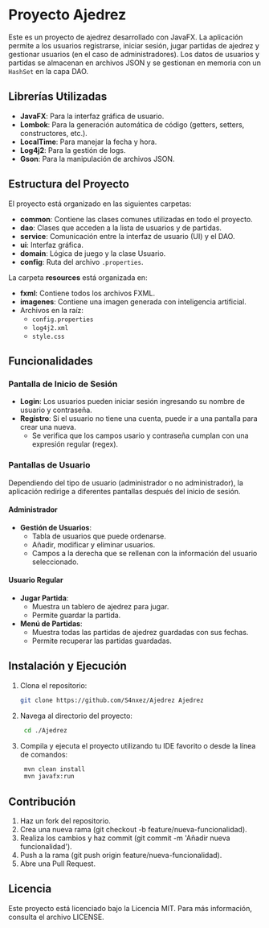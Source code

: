 # Proyecto Ajedrez

Este es un proyecto de ajedrez desarrollado con JavaFX. La aplicación permite a los usuarios registrarse, iniciar sesión, jugar partidas de ajedrez y gestionar usuarios (en el caso de administradores). Los datos de usuarios y partidas se almacenan en archivos JSON y se gestionan en memoria con un `HashSet` en la capa DAO.

## Librerías Utilizadas

- **JavaFX**: Para la interfaz gráfica de usuario.
- **Lombok**: Para la generación automática de código (getters, setters, constructores, etc.).
- **LocalTime**: Para manejar la fecha y hora.
- **Log4j2**: Para la gestión de logs.
- **Gson**: Para la manipulación de archivos JSON.

## Estructura del Proyecto

El proyecto está organizado en las siguientes carpetas:

- **common**: Contiene las clases comunes utilizadas en todo el proyecto.
- **dao**: Clases que acceden a la lista de usuarios y de partidas.
- **service**: Comunicación entre la interfaz de usuario (UI) y el DAO.
- **ui**: Interfaz gráfica.
- **domain**: Lógica de juego y la clase Usuario.
- **config**: Ruta del archivo `.properties`.

La carpeta **resources** está organizada en:

- **fxml**: Contiene todos los archivos FXML.
- **imagenes**: Contiene una imagen generada con inteligencia artificial.
- Archivos en la raíz:
  - `config.properties`
  - `log4j2.xml`
  - `style.css`

## Funcionalidades

### Pantalla de Inicio de Sesión

- **Login**: Los usuarios pueden iniciar sesión ingresando su nombre de usuario y contraseña.
- **Registro**: Si el usuario no tiene una cuenta, puede ir a una pantalla para crear una nueva.
  - Se verifica que los campos usario y contraseña cumplan con una expresión regular (regex).

### Pantallas de Usuario

Dependiendo del tipo de usuario (administrador o no administrador), la aplicación redirige a diferentes pantallas después del inicio de sesión.

#### Administrador

- **Gestión de Usuarios**:
  - Tabla de usuarios que puede ordenarse.
  - Añadir, modificar y eliminar usuarios.
  - Campos a la derecha que se rellenan con la información del usuario seleccionado.

#### Usuario Regular

- **Jugar Partida**:
  - Muestra un tablero de ajedrez para jugar.
  - Permite guardar la partida.
- **Menú de Partidas**:
  - Muestra todas las partidas de ajedrez guardadas con sus fechas.
  - Permite recuperar las partidas guardadas.

## Instalación y Ejecución

1. Clona el repositorio:
   ```bash
   git clone https://github.com/S4nxez/Ajedrez Ajedrez

2. Navega al directorio del proyecto:
   ```bash
	cd ./Ajedrez

3. Compila y ejecuta el proyecto utilizando tu IDE favorito o desde la línea de comandos:
   ```bash
	mvn clean install
	mvn javafx:run

## Contribución

1. Haz un fork del repositorio.
2. Crea una nueva rama (git checkout -b feature/nueva-funcionalidad).
3. Realiza los cambios y haz commit (git commit -m 'Añadir nueva funcionalidad').
4. Push a la rama (git push origin feature/nueva-funcionalidad).
5. Abre una Pull Request.

## Licencia

Este proyecto está licenciado bajo la Licencia MIT. Para más información, consulta el archivo LICENSE.
